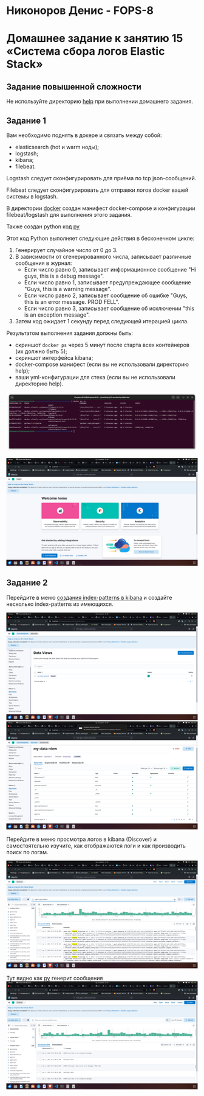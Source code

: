 # Никоноров Денис - FOPS-8

# Домашнее задание к занятию 15 «Система сбора логов Elastic Stack»

## Задание повышенной сложности

Не используйте директорию [help](./help) при выполнении домашнего задания.

## Задание 1

Вам необходимо поднять в докере и связать между собой:

- elasticsearch (hot и warm ноды);
- logstash;
- kibana;
- filebeat.

Logstash следует сконфигурировать для приёма по tcp json-сообщений.

Filebeat следует сконфигурировать для отправки логов docker вашей системы в logstash.

В директории [docker](/docker/) создан манифест docker-compose и конфигурации filebeat/logstash для выполнения этого задания. 

Также создан python код [py](/docker/py/pylogtest.py)

Этот код Python выполняет следующие действия в бесконечном цикле:

1. Генерирует случайное число от 0 до 3.
2. В зависимости от сгенерированного числа, записывает различные сообщения в журнал:
   - Если число равно 0, записывает информационное сообщение "Hi guys, this is a debug message".
   - Если число равно 1, записывает предупреждающее сообщение "Guys, this is a warning message".
   - Если число равно 2, записывает сообщение об ошибке "Guys, this is an error message. PROD FELL".
   - Если число равно 3, записывает сообщение об исключении "this is an exception message".
3. Затем код ожидает 1 секунду перед следующей итерацией цикла.

Результатом выполнения задания должны быть:

- скриншот `docker ps` через 5 минут после старта всех контейнеров (их должно быть 5);
- скриншот интерфейса kibana;
- docker-compose манифест (если вы не использовали директорию help);
- ваши yml-конфигурации для стека (если вы не использовали директорию help).

![alt text](img/1.png)

![alt text](img/2.png)

## Задание 2

Перейдите в меню [создания index-patterns  в kibana](http://localhost:5601/app/management/kibana/indexPatterns/create) и создайте несколько index-patterns из имеющихся.

![alt text](img/3.png)
![alt text](img/4.png)

Перейдите в меню просмотра логов в kibana (Discover) и самостоятельно изучите, как отображаются логи и как производить поиск по логам.

![alt text](img/5.png)

Тут видно как [py](/docker/py/pylogtest.py) генерит сообщения
![alt text](img/6.png)